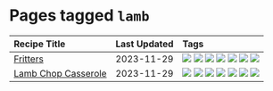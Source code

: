 # Pages tagged `lamb`

|Recipe Title|Last Updated|Tags
|:---|:---|:---|
|[Fritters](../recipes/fritters.md)|2023-11-29|[![](https://img.shields.io/badge/tag-chicken-95446)](../tags/chicken.md) [![](https://img.shields.io/badge/tag-family-9d5b24)](../tags/family.md) [![](https://img.shields.io/badge/tag-fried-f47a18)](../tags/fried.md) [![](https://img.shields.io/badge/tag-ham-9acea8)](../tags/ham.md) [![](https://img.shields.io/badge/tag-lamb-99d437)](../tags/lamb.md) [![](https://img.shields.io/badge/tag-leftovers-32f6f2)](../tags/leftovers.md) [![](https://img.shields.io/badge/tag-vegetables-acaf3f)](../tags/vegetables.md)|
|[Lamb Chop Casserole](../recipes/lambchopcasserole.md)|2023-11-29|[![](https://img.shields.io/badge/tag-aussie-da139a)](../tags/aussie.md) [![](https://img.shields.io/badge/tag-baked-b7439e)](../tags/baked.md) [![](https://img.shields.io/badge/tag-battered-5b6ac0)](../tags/battered.md) [![](https://img.shields.io/badge/tag-casserole-13fda6)](../tags/casserole.md) [![](https://img.shields.io/badge/tag-family-9d5b24)](../tags/family.md) [![](https://img.shields.io/badge/tag-fried-f47a18)](../tags/fried.md) [![](https://img.shields.io/badge/tag-lamb-99d437)](../tags/lamb.md)|
